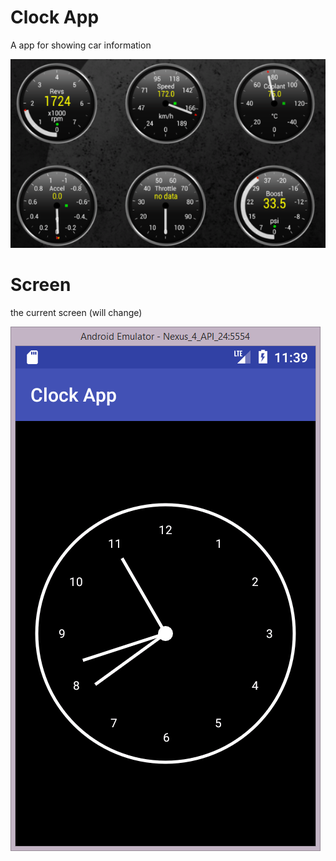 # Clock App
A app for showing car information

![Clock app example as of 2017/10/11](docs/example/example1.png)

# Screen
the current screen (will change)

![Clock App screenshot as of 2017/10/11](docs/screenshot/clockScreen1.PNG)
